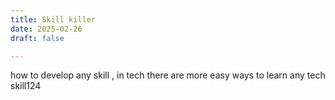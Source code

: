 ```yaml
---
title: Skill killer
date: 2025-02-26
draft: false

---
```

how to develop any skill , in tech there are more easy ways to learn any tech skill124